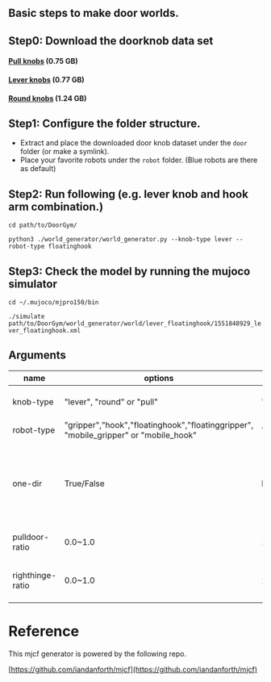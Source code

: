 ## Basic steps to make door worlds.

## Step0: Download the doorknob data set
#### [Pull knobs](https://github.com/PSVL/DoorGym/releases/download/v1.0/pullknobs.tar.gz) (0.75 GB)
#### [Lever knobs](https://github.com/PSVL/DoorGym/releases/download/v1.0/leverknobs.tar.gz) (0.77 GB)
#### [Round knobs](https://github.com/PSVL/DoorGym/releases/download/v1.0/roundknobs.tar.gz) (1.24 GB)

## Step1: Configure the folder structure.
* Extract and place the downloaded door knob dataset under the `door` folder (or make a symlink).
* Place your favorite robots under the `robot` folder. (Blue robots are there as default)

## Step2: Run following (e.g. lever knob and hook arm combination.)
`cd path/to/DoorGym/`

`python3 ./world_generator/world_generator.py --knob-type lever --robot-type floatinghook`

## Step3: Check the model by running the mujoco simulator
`cd ~/.mujoco/mjpro150/bin`

`./simulate path/to/DoorGym/world_generator/world/lever_floatinghook/1551848929_lever_floatinghook.xml`

## Arguments

| name          | options       | default   | explaination   |
| ------------- |-------------| --------| -------------|
| knob-type     | "lever", "round" or "pull" | ' ' |If no arg, it use all types.|
| robot-type    | "gripper","hook","floatinghook","floatinggripper", "mobile_gripper" or "mobile_hook"   | 'floatinghook' | - |
| one-dir       | True/False      | False | Save everything into one dir, or save into separate dir by its robot and knob types|
| pulldoor-ratio       | 0.0~1.0  |   1.0 | ratio of door that opens by pulling. |
| righthinge-ratio     | 0.0~1.0  |   1.0 | ratio of door that has hinge on right side. |

# Reference
This mjcf generator is powered by the following repo.

[https://github.com/iandanforth/mjcf](https://github.com/iandanforth/mjcf)
